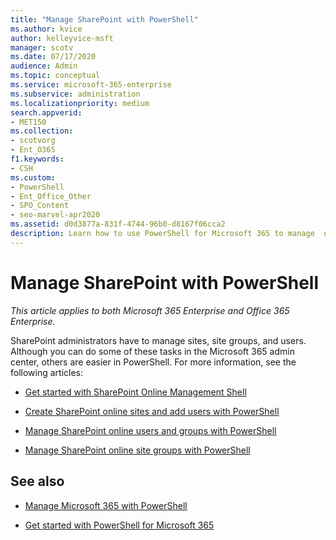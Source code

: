 ```yaml
---
title: "Manage SharePoint with PowerShell"
ms.author: kvice
author: kelleyvice-msft
manager: scotv
ms.date: 07/17/2020
audience: Admin
ms.topic: conceptual
ms.service: microsoft-365-enterprise
ms.subservice: administration
ms.localizationpriority: medium
search.appverid:
- MET150
ms.collection: 
- scotvorg
- Ent_O365
f1.keywords:
- CSH
ms.custom:
- PowerShell
- Ent_Office_Other
- SPO_Content
- seo-marvel-apr2020
ms.assetid: d0d3877a-831f-4744-96b0-d8167f06cca2
description: Learn how to use PowerShell for Microsoft 365 to manage  users, groups, and site groups.
---
```


# Manage SharePoint with PowerShell

*This article applies to both Microsoft 365 Enterprise and Office 365 Enterprise.*

SharePoint administrators have to manage sites, site groups, and users. Although you can do some of these tasks in the Microsoft 365 admin center, others are easier in PowerShell. For more information, see the following articles:

- [Get started with SharePoint Online Management Shell](/powershell/sharepoint/sharepoint-online/connect-sharepoint-online)

- [Create SharePoint online sites and add users with PowerShell](create-sharepoint-sites-and-add-users-with-powershell.md)

- [Manage SharePoint online users and groups with PowerShell](manage-sharepoint-users-and-groups-with-powershell.md)

- [Manage SharePoint online site groups with PowerShell](manage-sharepoint-site-groups-with-powershell.md)

## See also

- [Manage Microsoft 365 with PowerShell](manage-microsoft-365-with-microsoft-365-powershell.md)

- [Get started with PowerShell for Microsoft 365](getting-started-with-microsoft-365-powershell.md)
